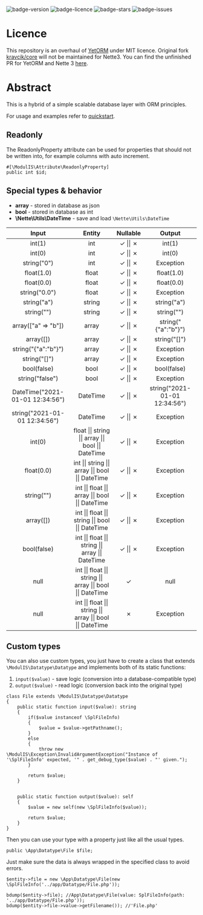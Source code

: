 ![badge-version](https://img.shields.io/github/v/release/modul-is/orm)
![badge-licence](https://img.shields.io/badge/license-MIT-green)
![badge-stars](https://img.shields.io/github/stars/modul-is/orm)
![badge-issues](https://img.shields.io/github/issues/modul-is/orm)

# Licence
This repository is an overhaul of [YetORM](https://github.com/uestla/YetORM) under MIT licence. Original fork [kravcik/core](https://github.com/kravcik/core) will not be maintained for Nette3. You can find the unfinished PR for YetORM and Nette 3 [here](https://github.com/uestla/YetORM/pull/23).

# Abstract
This is a hybrid of a simple scalable database layer with ORM principles.

For usage and examples refer to [quickstart](quickstart.md).

## Readonly
The ReadonlyProperty attribute can be used for properties that should not be written into, for example columns with auto increment.

```
#[\ModulIS\Attribute\ReadonlyProperty]
public int $id;
```

## Special types & behavior
* **array** - stored in database as json
* **bool** - stored in database as int
* **\Nette\Utils\DateTime** - save and load `\Nette\Utils\DateTime`

Input | Entity | Nullable | Output |
:----:|:------:|:--------:|:------:|
int(1) | int | &check; &#124;&#124; &cross; | int(1) |
int(0) | int | &check; &#124;&#124; &cross; | int(0) |
string("0") | int | &check; &#124;&#124; &cross; | Exception |
float(1.0) | float | &check; &#124;&#124; &cross; | float(1.0) |
float(0.0) | float | &check; &#124;&#124; &cross; | float(0.0) |
string("0.0") | float | &check; &#124;&#124; &cross; | Exception |
string("a") | string | &check; &#124;&#124; &cross; | string("a") |
string("") | string | &check; &#124;&#124; &cross; | string("") |
array(\["a" => "b"\]) | array | &check; &#124;&#124; &cross; | string("{"a":"b"}") |
array(\[\]) | array | &check; &#124;&#124; &cross; | string("[]") |
string("{"a":"b"}") | array | &check; &#124;&#124; &cross; | Exception |
string("[]") | array | &check; &#124;&#124; &cross; | Exception |
bool(false) | bool | &check; &#124;&#124; &cross; | bool(false) |
string("false") | bool | &check; &#124;&#124; &cross; | Exception |
DateTime("2021-01-01 12:34:56") | DateTime | &check; &#124;&#124; &cross; | string("2021-01-01 12:34:56") |
string("2021-01-01 12:34:56") | DateTime | &check; &#124;&#124; &cross; | Exception |
int(0) | float &#124;&#124; string &#124;&#124; array &#124;&#124; bool &#124;&#124; DateTime | &check; &#124;&#124; &cross; | Exception |
float(0.0) | int &#124;&#124; string &#124;&#124; array &#124;&#124; bool &#124;&#124; DateTime | &check; &#124;&#124; &cross; | Exception |
string("") | int &#124;&#124; float &#124;&#124; array &#124;&#124; bool &#124;&#124; DateTime | &check; &#124;&#124; &cross; | Exception |
array(\[\]) | int &#124;&#124; float &#124;&#124; string &#124;&#124; bool &#124;&#124; DateTime | &check; &#124;&#124; &cross; | Exception |
bool(false) | int &#124;&#124; float &#124;&#124; string &#124;&#124; array &#124;&#124; DateTime | &check; &#124;&#124; &cross; | Exception |
null | int &#124;&#124; float &#124;&#124; string &#124;&#124; array &#124;&#124; bool &#124;&#124; DateTime | &check; | null |
null | int &#124;&#124; float &#124;&#124; string &#124;&#124; array &#124;&#124; bool &#124;&#124; DateTime | &cross; | Exception |

## Custom types
You can also use custom types, you just have to create a class that extends `\ModulIS\Datatype\Datatype` and implements both of its static functions:
1) `input($value)` - save logic (conversion into a database-compatible type)
2) `output($value)` - read logic (conversion back into the original type)

```
class File extends \ModulIS\Datatype\Datatype
{
	public static function input($value): string
	{
		if($value instanceof \SplFileInfo)
		{
			$value = $value->getPathname();
		}
		else
		{
			throw new \ModulIS\Exception\InvalidArgumentException("Instance of '\SplFileInfo' expected, '" . get_debug_type($value) . "' given.");
		}

		return $value;
	}


	public static function output($value): self
	{
		$value = new self(new \SplFileInfo($value));

		return $value;
	}
}
```

Then you can use your type with a property just like all the usual types.

```
public \App\Datatype\File $file;
```

Just make sure the data is always wrapped in the specified class to avoid errors.

```
$entity->file = new \App\Datatype\File(new \SplFileInfo('../app/Datatype/File.php'));

bdump($entity->file); //App\Datatype\File(value: SplFileInfo(path: '../app/Datatype/File.php'));
bdump($entity->file->value->getFilename()); //'File.php'
```
